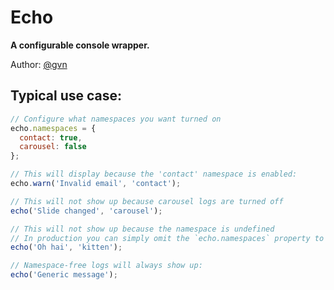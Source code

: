 # Echo

**A configurable console wrapper.**

Author: [@gvn](http://twitter.com/gvn)


## Typical use case:

```javascript
// Configure what namespaces you want turned on
echo.namespaces = {
  contact: true,
  carousel: false
};

// This will display because the 'contact' namespace is enabled:
echo.warn('Invalid email', 'contact');

// This will not show up because carousel logs are turned off
echo('Slide changed', 'carousel');

// This will not show up because the namespace is undefined
// In production you can simply omit the `echo.namespaces` property to silence logs
echo('Oh hai', 'kitten');

// Namespace-free logs will always show up:
echo('Generic message');
```